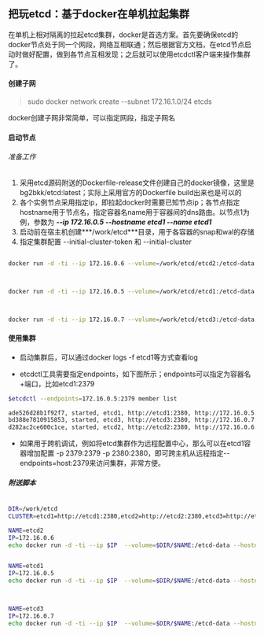 ## 把玩etcd：基于docker在单机拉起集群



在单机上相对隔离的拉起etcd集群，docker是首选方案。首先要确保etcd的docker节点处于同一个网段，网络互相联通；然后根据官方文档，在etcd节点启动时做好配置，做到各节点互相发现；之后就可以使用etcdctl客户端来操作集群了。

#### 创建子网

>  sudo docker network create --subnet 172.16.1.0/24 etcds

docker创建子网非常简单，可以指定网段，指定子网名

#### 启动节点

###### 准备工作

1. 采用etcd源码附送的Dockerfile-release文件创建自己的docker镜像，这里是bg2bkk/etcd:latest；实际上采用官方的Dockerfile build出来也是可以的
2. 各个实例节点采用指定ip，即拉起docker时需要已知节点ip；各节点指定hostname用于节点名，指定容器名name用于容器间的dns路由。以节点1为例，参数为 ***--ip 172.16.0.5 --hostname etcd1 --name etcd1***
3. 启动前在宿主机创建***/work/etcd***目录，用于各容器的snap和wal的存储
4. 指定集群配置  --initial-cluster-token  和 --initial-cluster

```bash

docker run -d -ti --ip 172.16.0.6 --volume=/work/etcd/etcd2:/etcd-data --hostname etcd2 --name etcd2 --network etcds bg2bkk/etcd:latest /usr/local/bin/etcd --data-dir=/etcd-data --name etcd2 --initial-advertise-peer-urls http://172.16.0.6:2380 --listen-peer-urls http://172.16.0.6:2380 --advertise-client-urls http://172.16.0.6:2379 --listen-client-urls http://172.16.0.6:2379 --initial-cluster-token etcd-cluster --initial-cluster etcd1=http://etcd1:2380,etcd2=http://etcd2:2380,etcd3=http://etcd3:2380 --initial-cluster-state new



docker run -d -ti --ip 172.16.0.5 --volume=/work/etcd/etcd1:/etcd-data --hostname etcd1 --name etcd1 --network etcds bg2bkk/etcd:latest /usr/local/bin/etcd --data-dir=/etcd-data --name etcd1 --initial-advertise-peer-urls http://172.16.0.5:2380 --listen-peer-urls http://172.16.0.5:2380 --advertise-client-urls http://172.16.0.5:2379 --listen-client-urls http://172.16.0.5:2379 --initial-cluster-token etcd-cluster --initial-cluster etcd1=http://etcd1:2380,etcd2=http://etcd2:2380,etcd3=http://etcd3:2380 --initial-cluster-state new



docker run -d -ti --ip 172.16.0.7 --volume=/work/etcd/etcd3:/etcd-data --hostname etcd3 --name etcd3 --network etcds bg2bkk/etcd:latest /usr/local/bin/etcd --data-dir=/etcd-data --name etcd3 --initial-advertise-peer-urls http://172.16.0.7:2380 --listen-peer-urls http://172.16.0.7:2380 --advertise-client-urls http://172.16.0.7:2379 --listen-client-urls http://172.16.0.7:2379 --initial-cluster-token etcd-cluster --initial-cluster etcd1=http://etcd1:2380,etcd2=http://etcd2:2380,etcd3=http://etcd3:2380 --initial-cluster-state new

```

#### 使用集群

* 启动集群后，可以通过docker logs -f etcd1等方式查看log

* etcdctl工具需要指定endpoints，如下图所示；endpoints可以指定为容器名+端口，比如etcd1:2379

```bash
$etcdctl --endpoints=172.16.0.5:2379 member list

ade526d28b1f92f7, started, etcd1, http://etcd1:2380, http://172.16.0.5:2379
bd388e7810915853, started, etcd3, http://etcd3:2380, http://172.16.0.7:2379
d282ac2ce600c1ce, started, etcd2, http://etcd2:2380, http://172.16.0.6:2379

```

* 如果用于跨机调试，例如将etcd集群作为远程配置中心，那么可以在etcd1容器增加配置 -p 2379:2379 -p 2380:2380，即可跨主机从远程指定--endpoints=host:2379来访问集群，非常方便。

##### 附送脚本

```bash

DIR=/work/etcd
CLUSTER=etcd1=http://etcd1:2380,etcd2=http://etcd2:2380,etcd3=http://etcd3:2380

NAME=etcd2
IP=172.16.0.6
echo docker run -d -ti --ip $IP  --volume=$DIR/$NAME:/etcd-data --hostname $NAME --name $NAME --network etcds bg2bkk/etcd:latest /usr/local/bin/etcd --data-dir=/etcd-data --name $NAME --initial-advertise-peer-urls http://$IP:2380 --listen-peer-urls http://$IP:2380 --advertise-client-urls http://$IP:2379 --listen-client-urls http://$IP:2379  --initial-cluster-token etcd-cluster  --initial-cluster $CLUSTER --initial-cluster-state new


NAME=etcd1
IP=172.16.0.5
echo docker run -d -ti --ip $IP  --volume=$DIR/$NAME:/etcd-data --hostname $NAME --name $NAME --network etcds bg2bkk/etcd:latest /usr/local/bin/etcd --data-dir=/etcd-data --name $NAME --initial-advertise-peer-urls http://$IP:2380 --listen-peer-urls http://$IP:2380 --advertise-client-urls http://$IP:2379 --listen-client-urls http://$IP:2379  --initial-cluster-token etcd-cluster  --initial-cluster $CLUSTER --initial-cluster-state new



NAME=etcd3
IP=172.16.0.7
echo docker run -d -ti --ip $IP  --volume=$DIR/$NAME:/etcd-data --hostname $NAME --name $NAME --network etcds bg2bkk/etcd:latest /usr/local/bin/etcd --data-dir=/etcd-data --name $NAME --initial-advertise-peer-urls http://$IP:2380 --listen-peer-urls http://$IP:2380 --advertise-client-urls http://$IP:2379 --listen-client-urls http://$IP:2379  --initial-cluster-token etcd-cluster  --initial-cluster $CLUSTER --initial-cluster-state new


```





